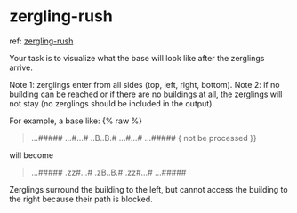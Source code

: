 # zergling-rush

ref: [zergling-rush](https://www.codingame.com/training/community/zergling-rush)

Your task is to visualize what the base will look like after the zerglings arrive.

Note 1: zerglings enter from all sides (top, left, right, bottom).
Note 2: if no building can be reached or if there are no buildings at all, the zerglings will not stay (no zerglings should be included in the output).

For example, a base like:
{% raw %}
>...#####
>...#...#
>..B..B.#
>...#...#
>...#####
{ not be processed }}

will become

>...#####
>.zz#...#
>.zB..B.#
>.zz#...#
>...#####

Zerglings surround the building to the left, but cannot access the building to the right because their path is blocked.
